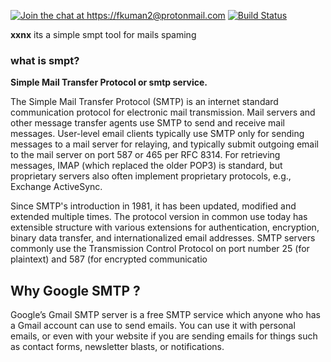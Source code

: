 [![Join the chat at https://fkuman2@protonmail.com](https://badges.gitter.im/pyshark_gitter/Lobby.svg)](https://www.google.com/url?sa=t&rct=j&q=&esrc=s&source=web&cd=&cad=rja&uact=8&ved=2ahUKEwjgq9e_3ObzAhVGqxoKHVrDB7kQFnoECAMQAQ&url=https%3A%2F%2Fwww.4channel.org%2F&usg=AOvVaw2JYxxEtd0jqvbNWWAL0ovv)
[![Build Status](https://travis-ci.org/KimiNewt/pyshark.svg)](https://travis-ci.org/KimiNewt/pyshark)

 <b>xxnx</b> its a simple smpt tool for mails spaming
 <h3>what is smpt?</h3>
 <b>Simple Mail Transfer Protocol or smtp service.<br></b>
 
The Simple Mail Transfer Protocol (SMTP) is an internet standard communication protocol for electronic mail transmission. Mail servers and other message transfer agents use SMTP to send and receive mail messages. User-level email clients typically use SMTP only for sending messages to a mail server for relaying, and typically submit outgoing email to the mail server on port 587 or 465 per RFC 8314. For retrieving messages, IMAP (which replaced the older POP3) is standard, but proprietary servers also often implement proprietary protocols, e.g., Exchange ActiveSync.

Since SMTP's introduction in 1981, it has been updated, modified and extended multiple times. The protocol version in common use today has extensible structure with various extensions for authentication, encryption, binary data transfer, and internationalized email addresses. SMTP servers commonly use the Transmission Control Protocol on port number 25 (for plaintext) and 587 (for encrypted communicatio
 <h2>Why Google SMTP ? </h2>
 

Google’s Gmail SMTP server is a free SMTP service which anyone who has a Gmail account can use to send emails. You can use it with personal emails, or even with your website if you are sending emails for things such as contact forms, newsletter blasts, or notifications.
